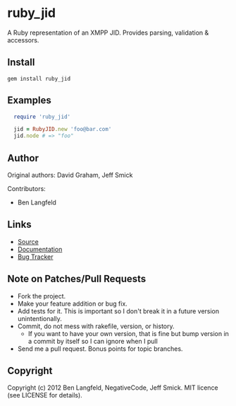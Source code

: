ruby_jid
===========

A Ruby representation of an XMPP JID. Provides parsing, validation & accessors.

Install
-------

    gem install ruby_jid

Examples
--------

```ruby
  require 'ruby_jid'

  jid = RubyJID.new 'foo@bar.com'
  jid.node # => "foo"
```

Author
------

Original authors: David Graham, Jeff Smick

Contributors:

* Ben Langfeld

Links
-----
* [Source](https://github.com/benlangfeld/ruby_jid)
* [Documentation](http://rdoc.info/github/benlangfeld/ruby_jid/master/frames)
* [Bug Tracker](https://github.com/benlangfeld/ruby_jid/issues)

Note on Patches/Pull Requests
-----------------------------

* Fork the project.
* Make your feature addition or bug fix.
* Add tests for it. This is important so I don't break it in a future version unintentionally.
* Commit, do not mess with rakefile, version, or history.
  * If you want to have your own version, that is fine but bump version in a commit by itself so I can ignore when I pull
* Send me a pull request. Bonus points for topic branches.

Copyright
---------

Copyright (c) 2012 Ben Langfeld, NegativeCode, Jeff Smick. MIT licence (see LICENSE for details).
